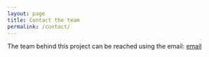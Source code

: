 ```yaml
---
layout: page
title: Contact the team
permalink: /contact/
---
```


The team behind this project can be reached using the email:
[email](mailto:email)

